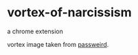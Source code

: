 vortex-of-narcissism
====================

a chrome extension

vortex image taken from [passweird](http://www.passweird.com/).
